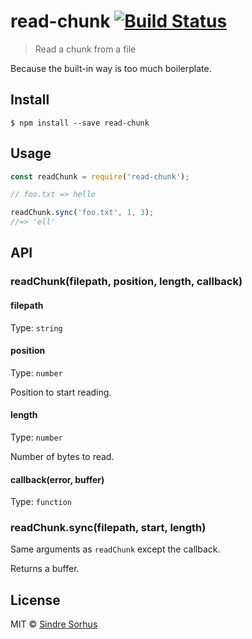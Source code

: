 # read-chunk [![Build Status](https://travis-ci.org/sindresorhus/read-chunk.svg?branch=master)](https://travis-ci.org/sindresorhus/read-chunk)

> Read a chunk from a file

Because the built-in way is too much boilerplate.


## Install

```
$ npm install --save read-chunk
```


## Usage

```js
const readChunk = require('read-chunk');

// foo.txt => hello

readChunk.sync('foo.txt', 1, 3);
//=> 'ell'
```


## API

### readChunk(filepath, position, length, callback)

#### filepath

Type: `string`

#### position

Type: `number`

Position to start reading.

#### length

Type: `number`

Number of bytes to read.

#### callback(error, buffer)

Type: `function`


### readChunk.sync(filepath, start, length)

Same arguments as `readChunk` except the callback.

Returns a buffer.


## License

MIT © [Sindre Sorhus](http://sindresorhus.com)

